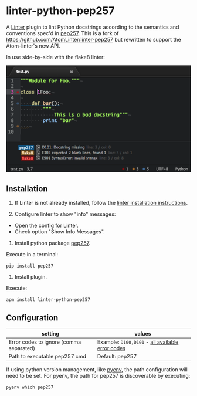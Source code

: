linter-python-pep257
=============

A [Linter][] plugin to lint Python docstrings according to the semantics and conventions spec'd in [pep257][spec].
This is a fork of https://github.com/AtomLinter/linter-pep257 but rewritten to support the Atom-linter's new API.

In use side-by-side with the flake8 linter:

![Screenshot of pep257 feedback](https://github.com/sfodje/linter-python-pep256/blob/master/screenshot.png?raw=true)

## Installation

1. If Linter is not already installed, follow the [linter installation instructions][linter-install].

1. Configure linter to show "info" messages:

  * Open the config for Linter.
  * Check option "Show Info Messages".

1. Install python package [pep257][].

  Execute in a terminal:
  ```
  pip install pep257
  ```

1. Install plugin.

  Execute:
  ```
  apm install linter-python-pep257
  ```

## Configuration

setting | values
--- | ---
Error codes to ignore (comma separated) | Example: `D100,D101` - [all available error codes][pep257 codes]
Path to executable pep257 cmd | Default: pep257

If using python version management, like [pyenv][], the path configuration will need to be set.  For pyenv, the path for pep257 is discoverable by executing:
```
pyenv which pep257
```


[Linter]: https://github.com/AtomLinter/Linter
[linter-install]: https://github.com/AtomLinter/Linter#installation
[pep257]: https://pypi.python.org/pypi/pep257
[pep257 codes]:https://github.com/GreenSteam/pep257/#error-codes
[pyenv]: https://github.com/yyuu/pyenv
[spec]: http://legacy.python.org/dev/peps/pep-0257/
